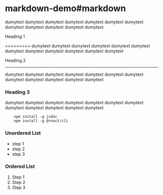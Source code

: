 # markdown-demo#markdown

dumytext dumytext dumytext dumytext  dumytext dumytext
dumytext dumytext dumytext dumytext  dumytext dumytext

Heading 1

=========
dumytext dumytext dumytext dumytext  dumytext dumytext
dumytext dumytext dumytext dumytext  dumytext dumytext

Heading 2

---------

dumytext dumytext dumytext dumytext  dumytext dumytext
dumytext dumytext dumytext dumytext  dumytext dumytext

### Heading 3

dumytext dumytext dumytext dumytext  dumytext dumytext
dumytext dumytext dumytext dumytext  dumytext dumytext

```
    npm install -g jsdoc
    npm install -g @react/cli
```
### Unordered List

*  step 1
*  step 2
*  step 3

### Ordered List

1. Step 1
2. Step 2
3. Step 3
